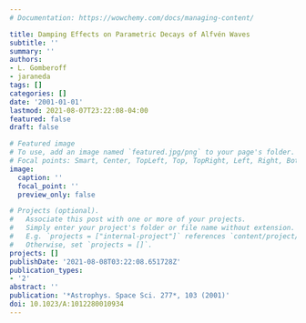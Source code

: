 ```yaml
---
# Documentation: https://wowchemy.com/docs/managing-content/

title: Damping Effects on Parametric Decays of Alfvén Waves
subtitle: ''
summary: ''
authors:
- L. Gomberoff
- jaraneda
tags: []
categories: []
date: '2001-01-01'
lastmod: 2021-08-07T23:22:08-04:00
featured: false
draft: false

# Featured image
# To use, add an image named `featured.jpg/png` to your page's folder.
# Focal points: Smart, Center, TopLeft, Top, TopRight, Left, Right, BottomLeft, Bottom, BottomRight.
image:
  caption: ''
  focal_point: ''
  preview_only: false

# Projects (optional).
#   Associate this post with one or more of your projects.
#   Simply enter your project's folder or file name without extension.
#   E.g. `projects = ["internal-project"]` references `content/project/deep-learning/index.md`.
#   Otherwise, set `projects = []`.
projects: []
publishDate: '2021-08-08T03:22:08.651728Z'
publication_types:
- '2'
abstract: ''
publication: '*Astrophys. Space Sci. 277*, 103 (2001)'
doi: 10.1023/A:1012280010934
---
```


